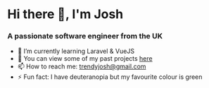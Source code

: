 # Hi there 👋, I'm Josh

### A passionate software engineer from the UK

- 🌱 I’m currently learning Laravel & VueJS
- 🔭 You can view some of my past projects [here](www.joshuatrend.co.uk/projects)
- 📫 How to reach me: trendyjosh@gmail.com
- ⚡ Fun fact: I have deuteranopia but my favourite colour is green
